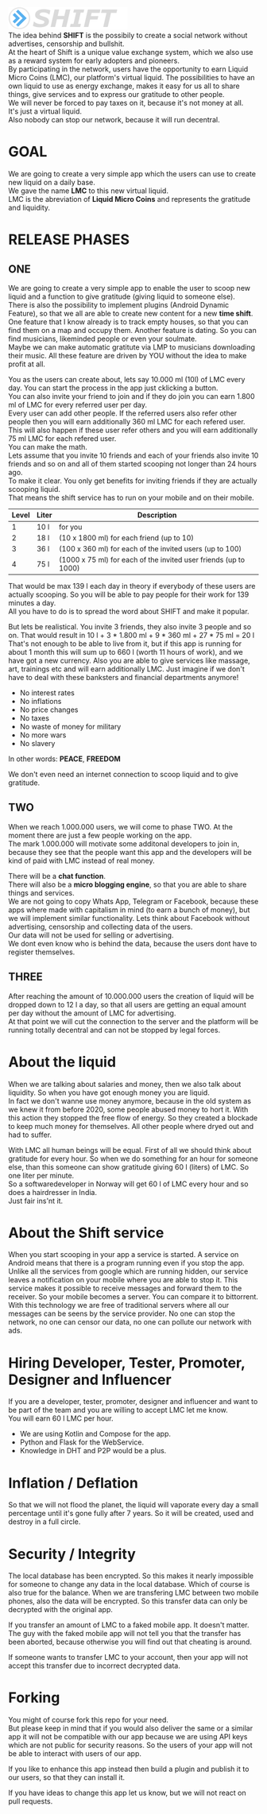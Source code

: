 ![logo](./images/logo.png "logo")  
The idea behind **SHIFT** is the possibily to create a social network without advertises, censorship and bullshit.  
At the heart of Shift is a unique value exchange system, which we also use as a reward system for early adopters and pioneers.  
By participating in the network, users have the opportunity to earn Liquid Micro Coins (LMC), our platform's virtual liquid.
The possibilities to have an own liquid to use as energy exchange, makes it easy for us all to share things, give services and to express our gratitude to other people.  
We will never be forced to pay taxes on it, because it's not money at all.  
It's just a virtual liquid.  
Also nobody can stop our network, because it will run decentral.  

# GOAL
We are going to create a very simple app which the users can use to create new liquid on a daily base.   
We gave the name **LMC** to this new virtual liquid.  
LMC is the abreviation of **Liquid Micro Coins** and represents the gratitude and liquidity.

# RELEASE PHASES
## ONE
We are going to create a very simple app to enable the user to scoop new liquid and a function to give gratitude (giving liquid to someone else).   
There is also the possibility to implement plugins (Android Dynamic Feature), so that we all are able to create new content for a new **time shift**.  
One feature that I know already is to track empty houses, so that you can find them on a map and occupy them. 
Another feature is dating. So you can find musicians, likeminded people or even your soulmate.  
Maybe we can make automatic gratitute via LMP to musicians downloading their music.
All these feature are driven by YOU without the idea to make profit at all.

You as the users can create about, lets say 10.000 ml (10l) of LMC every day. You can start the process in the app just cklicking a button.  
You can also invite your friend to join and if they do join you can earn 1.800 ml of LMC for every referred user per day.   
Every user can add other people.
If the referred users also refer other people then you will earn additionally 360 ml LMC for each refered user.  
This will also happen if these user refer others and you will earn additionally 75 ml LMC for each refered user.  
You can make the math.  
Lets assume that you invite 10 friends and each of your friends also invite 10 friends and so on and all of them started scooping not longer than 24 hours ago.  
To make it clear. You only get benefits for inviting friends if they are actually scooping liquid.  
That means the shift service has to run on your mobile and on their mobile.

| Level | Liter | Description |
|-|-|-|
|1|10 l|for you|  
|2|18 l|(10 x 1800 ml) for each friend (up to 10)|
|3|36 l|(100 x 360 ml) for each of the invited users (up to 100)|
|4|75 l|(1000 x 75 ml) for each of the invited user friends (up to 1000)|

That would be max 139 l each day in theory if everybody of these users are actually scooping. 
So you will be able to pay people for their work for 139 minutes a day.  
All you have to do is to spread the word about SHIFT and make it popular.

But lets be realistical. You invite 3 friends, they also invite 3 people and so on.
That would result in 10 l + 3 * 1.800 ml + 9 * 360 ml + 27 * 75 ml = 20 l  
That's not enough to be able to live from it, but if this app is running for about 1 month this will sum up to 660 l (worth 11 hours of work), and we have got a new currency. Also you are able to give services like massage, art, trainings etc and will earn additionally LMC.
Just imagine if we don't have to deal with these banksters and financial departments anymore!  
- No interest rates  
- No inflations  
- No price changes  
- No taxes 
- No waste of money for military 
- No more wars
- No slavery

In other words: **PEACE**, **FREEDOM**

We don't even need an internet connection to scoop liquid and to give gratitude.
 
## TWO
When we reach 1.000.000 users, we will come to phase TWO.
At the moment there are just a few people working on the app.  
The mark 1.000.000 will motivate some additonal developers to join in, because they see that the people want this app and the developers will be kind of paid with LMC instead of real money.

There will be a **chat function**.  
There will also be a **micro blogging engine**, so that you are able to share things and services.    
We are not going to copy Whats App, Telegram or Facebook, because these apps where made with capitalism in mind (to earn a bunch of money), but we will implement similar functionality. Lets think about Facebook without advertising, censorship and collecting data of the users.  
Our data will not be used for selling or advertising.  
We dont even know who is behind the data, because the users dont have to register themselves.

## THREE
After reaching the amount of 10.000.000 users the creation of liquid will be dropped down to 12 l a day, so that all users are getting an equal amount per day without the amount of LMC for advertising.  
At that point we will cut the connection to the server and the platform will be running totally decentral and can not be stopped by legal forces.

# About the liquid
When we are talking about salaries and money, then we also talk about liquidity. So when you have got enough money you are liquid.  
In fact we don't wanne use money anymore, because in the old system as we knew it from before 2020, some people abused money to hort it. With this action they stopped the free flow of energy. So they created a blockade to keep much money for themselves. All other people where dryed out and had to suffer.  

With LMC all human beings will be equal. First of all we should think about gratitude for every hour. So when we do something for an hour for someone else, than this someone can show gratitude giving 60 l (liters) of LMC. So one liter per minute.  
So a softwaredeveloper in Norway will get 60 l of LMC every hour and so does a hairdresser in India.  
Just fair ins'nt it.  

# About the Shift service
When you start scooping in your app a service is started. A service on Android means that there is a program running even if you stop the app.  
Unlike all the services from google which are running hidden, our service leaves a notification on your mobile where you are able to stop it.
This service makes it possible to receive messages and forward them to the receiver. So your mobile becomes a server. You can compare it to bittorrent.
With this technology we are free of traditional servers where all our messages can be seens by the service provider. 
No one can stop the network, no one can censor our data, no one can pollute our network with ads.

# Hiring Developer, Tester, Promoter, Designer and Influencer
If you are a developer, tester, promoter, designer and influencer and want to be part of the team and you are willing to accept LMC let me know.  
You will earn 60 l LMC per hour.  
- We are using Kotlin and Compose for the app. 
- Python and Flask for the WebService.
- Knowledge in DHT and P2P would be a plus.

# Inflation / Deflation
So that we will not flood the planet, the liquid will vaporate every day a small percentage until it's gone fully after 7 years. So it will be created, used and destroy in a full circle.

# Security / Integrity
The local database has been encrypted. So this makes it nearly impossible for someone to change any data in the local database. Which of course is also true for the balance.
When we are transfering LMC between two mobile phones, also the data will be encrypted. So this transfer data can only be decrypted with the original app.

If you transfer an amount of LMC to a faked mobile app. It doesn't matter. The guy with the faked mobile app will not tell you that the transfer has been aborted, because otherwise you will find out that cheating is around.

If someone wants to transfer LMC to your account, then your app will not accept this transfer due to incorrect decrypted data.


# Forking
You might of course fork this repo for your need.  
But please keep in mind that if you would also deliver the same or a similar app it will not be compatible with our app because we are using API keys which are not public for security reasons.  So the users of your app will not be able to interact with users of our app.   

If you like to enhance this app instead then build a plugin and publish it to our users, so that they can install it.   

If you have ideas to change this app let us know, but we will not react on pull requests.
